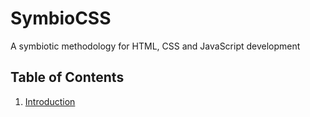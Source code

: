 # SymbioCSS
A symbiotic methodology for HTML, CSS and JavaScript development

## Table of Contents

1. [Introduction](introduction.md)
